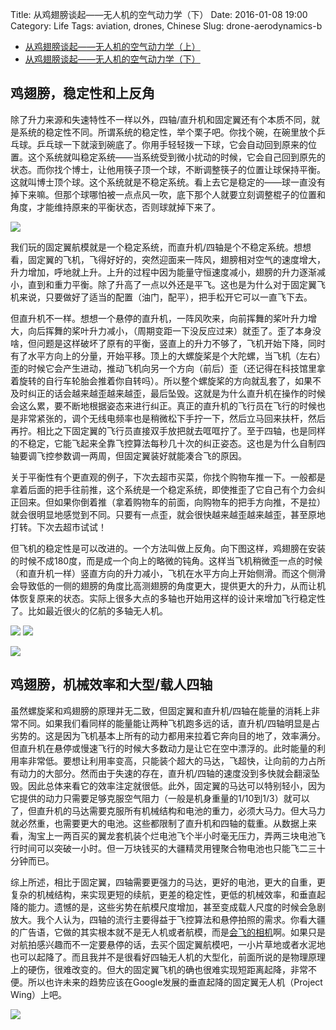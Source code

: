 Title: 从鸡翅膀谈起——无人机的空气动力学（下）
Date: 2016-01-08 19:00
Category: Life
Tags: aviation, drones, Chinese
Slug: drone-aerodynamics-b

* [从鸡翅膀谈起——无人机的空气动力学（上）](/drone-aerodynamics-a.html)
* [从鸡翅膀谈起——无人机的空气动力学（下）](/drone-aerodynamics-b.html)

## 鸡翅膀，稳定性和上反角

除了升力来源和失速特性不一样以外，四轴/直升机和固定翼还有个本质不同，就是系统的稳定性不同。所谓系统的稳定性，举个栗子吧。你找个碗，在碗里放个乒乓球。乒乓球一下就滚到碗底了。你用手轻轻拨一下球，它会自动回到原来的位置。这个系统就叫稳定系统——当系统受到微小扰动的时候，它会自己回到原先的状态。而你找个博士，让他用筷子顶一个球，不断调整筷子的位置让球保持平衡。这就叫博士顶个球。这个系统就是不稳定系统。看上去它是稳定的——球一直没有掉下来嘛。但那个球哪怕被一点点风一吹，底下那个人就要立刻调整棍子的位置和角度，才能维持原来的平衡状态，否则球就掉下来了。

![](/images/aerodynamics_7.png)

我们玩的固定翼航模就是一个稳定系统，而直升机/四轴是个不稳定系统。想想看，固定翼的飞机，飞得好好的，突然迎面来一阵风，翅膀相对空气的速度增大，升力增加，呼地就上升。上升的过程中因为能量守恒速度减小，翅膀的升力逐渐减小，直到和重力平衡。除了升高了一点以外还是平飞。这也是为什么对于固定翼飞机来说，只要做好了适当的配置（油门，配平），把手松开它可以一直飞下去。

但直升机不一样。想想一个悬停的直升机，一阵风吹来，向前挥舞的桨叶升力增大，向后挥舞的桨叶升力减小，（周期变距一下没反应过来）就歪了。歪了本身没啥，但问题是这样破坏了原有的平衡，竖直上的升力不够了，飞机开始下降，同时有了水平方向上的分量，开始平移。顶上的大螺旋桨是个大陀螺，当飞机（左右）歪的时候它会产生进动，推动飞机向另一个方向（前后）歪（还记得在科技馆里拿着旋转的自行车轮胎会推着你自转吗）。所以整个螺旋桨的方向就乱套了，如果不及时纠正的话会越来越歪越来越歪，最后坠毁。这就是为什么直升机在操作的时候会这么累，要不断地根据姿态来进行纠正。真正的直升机的飞行员在飞行的时候也是非常紧张的，调个无线电频率也是稍微松下手拧一下，然后立马回来扶杆，然后再拧。相比之下固定翼的飞行员直接双手放把就去哐哐拧了。至于四轴，也是同样的不稳定，它能飞起来全靠飞控算法每秒几十次的纠正姿态。这也是为什么自制四轴要调飞控参数调一两周，但固定翼装好就能凑合飞的原因。

关于平衡性有个更直观的例子，下次去超市买菜，你找个购物车推一下。一般都是拿着后面的把手往前推，这个系统是一个稳定系统，即使推歪了它自己有个力会纠正回来。但如果你倒着推（拿着购物车的前面，向购物车的把手方向推，不是拉）就会很明显地感觉到不同。只要有一点歪，就会很快越来越歪越来越歪，甚至原地打转。下次去超市试试！

但飞机的稳定性是可以改进的。一个方法叫做上反角。向下图这样，鸡翅膀在安装的时候不成180度，而是成一个向上的略微的钝角。这样当飞机稍微歪一点的时候（和直升机一样）竖直方向的升力减小，飞机在水平方向上开始侧滑。而这个侧滑会导致低的一侧的翅膀的角度比高测翅膀的角度更大，提供更大的升力，从而让机体恢复原来的状态。实际上很多大点的多轴也开始用这样的设计来增加飞行稳定性了。比如最近很火的亿航的多轴无人机。

![](/images/aerodynamics_8.png)
![](/images/aerodynamics_9.png)

![](/images/aerodynamics_10.png)
 
## 鸡翅膀，机械效率和大型/载人四轴

虽然螺旋桨和鸡翅膀的原理并无二致，但固定翼和直升机/四轴在能量的消耗上非常不同。如果我们看同样的能量能让两种飞机跑多远的话，直升机/四轴明显是占劣势的。这是因为飞机基本上所有的动力都用来拉着它奔向目的地了，效率满分。但直升机在悬停或慢速飞行的时候大多数动力是让它在空中漂浮的。此时能量的利用率非常低。要想让利用率变高，只能装个超大的马达，飞超快，让向前的力占所有动力的大部分。然而由于失速的存在，直升机/四轴的速度没到多快就会翻滚坠毁。因此总体来看它的效率注定就很低。此外，固定翼的马达可以特别轻小，因为它提供的动力只需要足够克服空气阻力（一般是机身重量的1/10到1/3）就可以了，但直升机的马达需要克服所有机械结构和电池的重力，必须大马力。但大马力就必然重，也需要更大的电池。这些都限制了直升机和四轴的载重。从数据上来看，淘宝上一两百买的翼龙套机装个烂电池飞个半小时毫无压力，弄两三块电池飞行时间可以突破一小时。但一万块钱买的大疆精灵用锂聚合物电池也只能飞二三十分钟而已。

综上所述，相比于固定翼，四轴需要更强力的马达，更好的电池，更大的自重，更复杂的机械结构，来实现更短的续航，更差的稳定性，更低的机械效率，和垂直起降的能力。遗憾的是，这些劣势在航模尺度增加，甚至变成载人尺度的时候会急剧放大。我个人认为，四轴的流行主要得益于飞控算法和悬停拍照的需求。你看大疆的广告语，它做的其实根本就不是无人机或者航模，而是[会飞的相机](https://yage.ai/zwo-on-drone.html)啊。如果只是对航拍感兴趣而不一定要悬停的话，去买个固定翼航模吧，一小片草地或者水泥地也可以起降了。而且我并不是很看好四轴无人机的大型化，前面所说的是物理原理上的硬伤，很难改变的。但大的固定翼飞机的确也很难实现短距离起降，非常不便。所以也许未来的趋势应该在Google发展的垂直起降的固定翼无人机（Project Wing）上吧。

![](/images/aerodynamics_11.png)